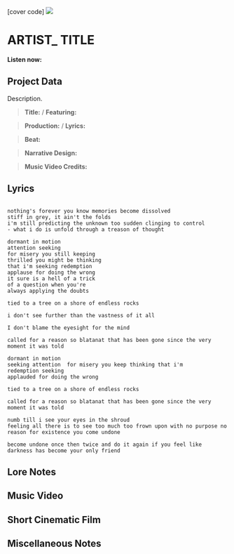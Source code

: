 [cover code] ![](57175019_319474918741616_8502199518755923887_n.jpg)

# ARTIST_ TITLE

**Listen now:** 

## Project Data

Description.

> **Title:**  / **Featuring:** 

> **Production:**  / **Lyrics:** 

> **Beat:**

> **Narrative Design:**

> **Music Video Credits:**


## Lyrics

```

nothing's forever you know memories become dissolved
stiff in grey, it ain't the folds
i'm still predicting the unknown too sudden clinging to control
- what i do is unfold through a treason of thought 

dormant in motion
attention seeking 
for misery you still keeping 
thrilled you might be thinking 
that i'm seeking redemption 
applause for doing the wrong
it sure is a hell of a trick 
of a question when you're 
always applying the doubts

tied to a tree on a shore of endless rocks

i don't see further than the vastness of it all

I don't blame the eyesight for the mind

called for a reason so blatanat that has been gone since the very moment it was told

dormant in motion
seeking attention  for misery you keep thinking that i'm
redemption seeking 
applauded for doing the wrong

tied to a tree on a shore of endless rocks

called for a reason so blatanat that has been gone since the very moment it was told

numb till i see your eyes in the shroud
feeling all there is to see too much too frown upon with no purpose no reason for existence you come undone

become undone once then twice and do it again if you feel like darkness has become your only friend

```

## Lore Notes

## Music Video

## Short Cinematic Film

## Miscellaneous Notes
